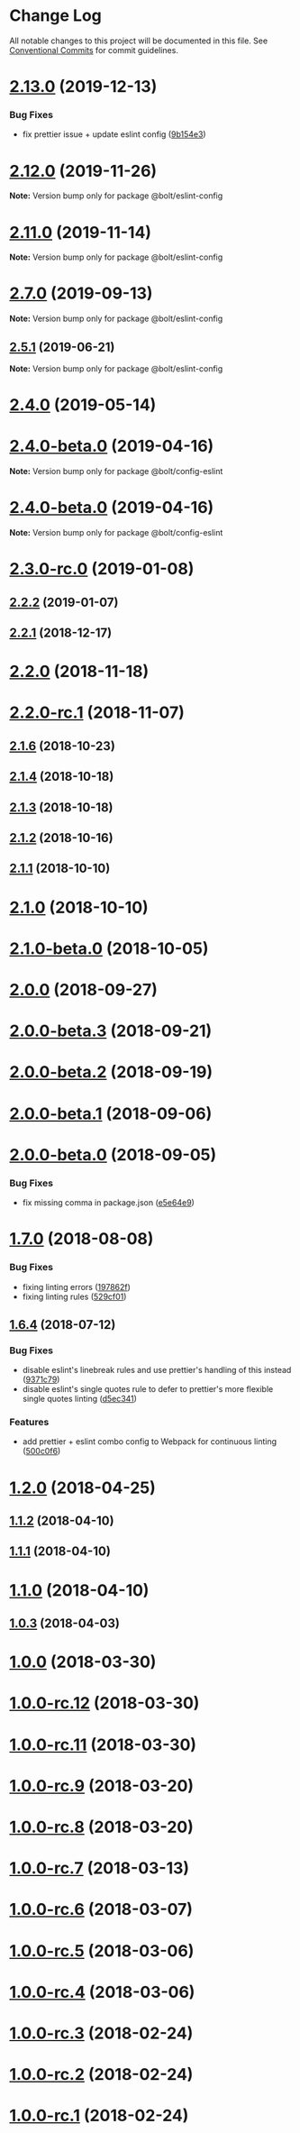 # Change Log

All notable changes to this project will be documented in this file.
See [Conventional Commits](https://conventionalcommits.org) for commit guidelines.

# [2.13.0](https://github.com/bolt-design-system/bolt/tree/master/packages/configs/eslint-config/compare/v2.12.1...v2.13.0) (2019-12-13)

### Bug Fixes

- fix prettier issue + update eslint config ([9b154e3](https://github.com/bolt-design-system/bolt/tree/master/packages/configs/eslint-config/commit/9b154e3))

# [2.12.0](https://github.com/bolt-design-system/bolt/tree/master/packages/configs/eslint-config/compare/v2.11.4...v2.12.0) (2019-11-26)

**Note:** Version bump only for package @bolt/eslint-config

# [2.11.0](https://github.com/bolt-design-system/bolt/tree/master/packages/configs/eslint-config/compare/v2.10.0...v2.11.0) (2019-11-14)

**Note:** Version bump only for package @bolt/eslint-config

# [2.7.0](https://github.com/bolt-design-system/bolt/tree/master/packages/configs/eslint-config/compare/v2.6.0...v2.7.0) (2019-09-13)

**Note:** Version bump only for package @bolt/eslint-config

## [2.5.1](https://github.com/bolt-design-system/bolt/tree/master/packages/configs/eslint-config/compare/v2.5.0...v2.5.1) (2019-06-21)

**Note:** Version bump only for package @bolt/eslint-config

# [2.4.0](https://github.com/bolt-design-system/bolt/tree/master/packages/config-presets/config-eslint/compare/v2.3.2...v2.4.0) (2019-05-14)

# [2.4.0-beta.0](https://github.com/bolt-design-system/bolt/tree/master/packages/config-presets/config-eslint/compare/v2.2.2...v2.4.0-beta.0) (2019-04-16)

**Note:** Version bump only for package @bolt/config-eslint

# [2.4.0-beta.0](https://github.com/bolt-design-system/bolt/tree/master/packages/config-presets/config-eslint/compare/v2.3.0...v2.4.0-beta.0) (2019-04-16)

**Note:** Version bump only for package @bolt/config-eslint

# [2.3.0-rc.0](https://github.com/bolt-design-system/bolt/tree/master/packages/config-presets/config-eslint/compare/v2.2.2...v2.3.0-rc.0) (2019-01-08)

## [2.2.2](https://github.com/bolt-design-system/bolt/tree/master/packages/config-presets/config-eslint/compare/v2.2.1...v2.2.2) (2019-01-07)

## [2.2.1](https://github.com/bolt-design-system/bolt/tree/master/packages/config-presets/config-eslint/compare/v2.2.0...v2.2.1) (2018-12-17)

# [2.2.0](https://github.com/bolt-design-system/bolt/tree/master/packages/config-presets/config-eslint/compare/v2.2.0-rc.1...v2.2.0) (2018-11-18)

# [2.2.0-rc.1](https://github.com/bolt-design-system/bolt/tree/master/packages/config-presets/config-eslint/compare/v2.1.6...v2.2.0-rc.1) (2018-11-07)

## [2.1.6](https://github.com/bolt-design-system/bolt/tree/master/packages/config-presets/config-eslint/compare/v2.1.5...v2.1.6) (2018-10-23)

## [2.1.4](https://github.com/bolt-design-system/bolt/tree/master/packages/config-presets/config-eslint/compare/v2.1.3...v2.1.4) (2018-10-18)

## [2.1.3](https://github.com/bolt-design-system/bolt/tree/master/packages/config-presets/config-eslint/compare/v2.1.2...v2.1.3) (2018-10-18)

## [2.1.2](https://github.com/bolt-design-system/bolt/tree/master/packages/config-presets/config-eslint/compare/v2.1.1...v2.1.2) (2018-10-16)

## [2.1.1](https://github.com/bolt-design-system/bolt/tree/master/packages/config-presets/config-eslint/compare/v2.1.0...v2.1.1) (2018-10-10)

# [2.1.0](https://github.com/bolt-design-system/bolt/tree/master/packages/config-presets/config-eslint/compare/v2.1.0-beta.0...v2.1.0) (2018-10-10)

# [2.1.0-beta.0](https://github.com/bolt-design-system/bolt/tree/master/packages/config-presets/config-eslint/compare/v2.0.0...v2.1.0-beta.0) (2018-10-05)

# [2.0.0](https://github.com/bolt-design-system/bolt/tree/master/packages/config-presets/config-eslint/compare/v2.0.0-beta.3...v2.0.0) (2018-09-27)

# [2.0.0-beta.3](https://github.com/bolt-design-system/bolt/tree/master/packages/config-presets/config-eslint/compare/v2.0.0-beta.2...v2.0.0-beta.3) (2018-09-21)

# [2.0.0-beta.2](https://github.com/bolt-design-system/bolt/tree/master/packages/config-presets/config-eslint/compare/v1.8.3...v2.0.0-beta.2) (2018-09-19)

# [2.0.0-beta.1](https://github.com/bolt-design-system/bolt/tree/master/packages/config-presets/config-eslint/compare/v2.0.0-beta.0...v2.0.0-beta.1) (2018-09-06)

# [2.0.0-beta.0](https://github.com/bolt-design-system/bolt/tree/master/packages/config-presets/config-eslint/compare/v1.8.1...v2.0.0-beta.0) (2018-09-05)

### Bug Fixes

- fix missing comma in package.json ([e5e64e9](https://github.com/bolt-design-system/bolt/tree/master/packages/config-presets/config-eslint/commit/e5e64e9))

# [1.7.0](https://github.com/bolt-design-system/bolt/tree/master/packages/config-presets/config-eslint/compare/v1.6.8...v1.7.0) (2018-08-08)

### Bug Fixes

- fixing linting errors ([197862f](https://github.com/bolt-design-system/bolt/tree/master/packages/config-presets/config-eslint/commit/197862f))
- fixing linting rules ([529cf01](https://github.com/bolt-design-system/bolt/tree/master/packages/config-presets/config-eslint/commit/529cf01))

## [1.6.4](https://github.com/bolt-design-system/bolt/tree/master/packages/config-presets/config-eslint/compare/v1.6.3...v1.6.4) (2018-07-12)

### Bug Fixes

- disable eslint's linebreak rules and use prettier's handling of this instead ([9371c79](https://github.com/bolt-design-system/bolt/tree/master/packages/config-presets/config-eslint/commit/9371c79))
- disable eslint's single quotes rule to defer to prettier's more flexible single quotes linting ([d5ec341](https://github.com/bolt-design-system/bolt/tree/master/packages/config-presets/config-eslint/commit/d5ec341))

### Features

- add prettier + eslint combo config to Webpack for continuous linting ([500c0f6](https://github.com/bolt-design-system/bolt/tree/master/packages/config-presets/config-eslint/commit/500c0f6))

# [1.2.0](https://github.com/bolt-design-system/bolt/tree/master/packages/config-presets/config-eslint/compare/v1.1.12...v1.2.0) (2018-04-25)

## [1.1.2](https://github.com/bolt-design-system/bolt/tree/master/packages/config-presets/config-eslint/compare/v1.1.1...v1.1.2) (2018-04-10)

## [1.1.1](https://github.com/bolt-design-system/bolt/tree/master/packages/config-presets/config-eslint/compare/v1.1.0...v1.1.1) (2018-04-10)

# [1.1.0](https://github.com/bolt-design-system/bolt/tree/master/packages/config-presets/config-eslint/compare/v1.0.4...v1.1.0) (2018-04-10)

## [1.0.3](https://github.com/bolt-design-system/bolt/tree/master/packages/config-presets/config-eslint/compare/v1.0.2...v1.0.3) (2018-04-03)

# [1.0.0](https://github.com/bolt-design-system/bolt/tree/master/packages/config-presets/config-eslint/compare/v1.0.0-rc.12...v1.0.0) (2018-03-30)

# [1.0.0-rc.12](https://github.com/bolt-design-system/bolt/tree/master/packages/config-presets/config-eslint/compare/v1.0.0-rc.11...v1.0.0-rc.12) (2018-03-30)

# [1.0.0-rc.11](https://github.com/bolt-design-system/bolt/tree/master/packages/config-presets/config-eslint/compare/v1.0.0-rc.9...v1.0.0-rc.11) (2018-03-30)

# [1.0.0-rc.9](https://github.com/bolt-design-system/bolt/tree/master/packages/config-presets/config-eslint/compare/v1.0.0-rc.8...v1.0.0-rc.9) (2018-03-20)

# [1.0.0-rc.8](https://github.com/bolt-design-system/bolt/tree/master/packages/config-presets/config-eslint/compare/v1.0.0-rc.7...v1.0.0-rc.8) (2018-03-20)

# [1.0.0-rc.7](https://github.com/bolt-design-system/bolt/tree/master/packages/config-presets/config-eslint/compare/v1.0.0-rc.6...v1.0.0-rc.7) (2018-03-13)

# [1.0.0-rc.6](https://github.com/bolt-design-system/bolt/tree/master/packages/config-presets/config-eslint/compare/v1.0.0-rc.5...v1.0.0-rc.6) (2018-03-07)

# [1.0.0-rc.5](https://github.com/bolt-design-system/bolt/tree/master/packages/config-presets/config-eslint/compare/v1.0.0-rc.4...v1.0.0-rc.5) (2018-03-06)

# [1.0.0-rc.4](https://github.com/bolt-design-system/bolt/tree/master/packages/config-presets/config-eslint/compare/v1.0.0-rc.3...v1.0.0-rc.4) (2018-03-06)

# [1.0.0-rc.3](https://github.com/bolt-design-system/bolt/tree/master/packages/config-presets/config-eslint/compare/v1.0.0-rc.2...v1.0.0-rc.3) (2018-02-24)

# [1.0.0-rc.2](https://github.com/bolt-design-system/bolt/tree/master/packages/config-presets/config-eslint/compare/v1.0.0-rc.1...v1.0.0-rc.2) (2018-02-24)

# [1.0.0-rc.1](https://github.com/bolt-design-system/bolt/tree/master/packages/config-presets/config-eslint/compare/v0.4.1...v1.0.0-rc.1) (2018-02-24)
